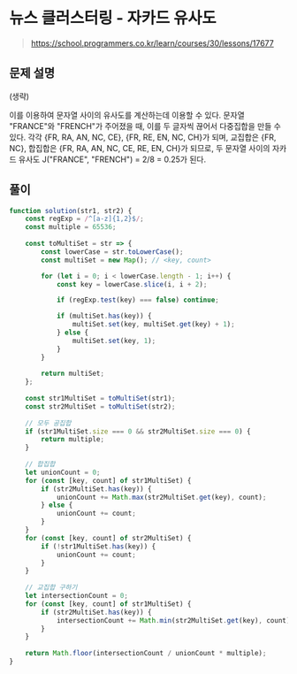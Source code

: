 # 뉴스 클러스터링 - 자카드 유사도
> https://school.programmers.co.kr/learn/courses/30/lessons/17677

## 문제 설명
(생략) 

이를 이용하여 문자열 사이의 유사도를 계산하는데 이용할 수 있다. 문자열 "FRANCE"와 "FRENCH"가 주어졌을 때, 이를 두 글자씩 끊어서 다중집합을 만들 수 있다. 각각 {FR, RA, AN, NC, CE}, {FR, RE, EN, NC, CH}가 되며, 교집합은 {FR, NC}, 합집합은 {FR, RA, AN, NC, CE, RE, EN, CH}가 되므로, 두 문자열 사이의 자카드 유사도 J("FRANCE", "FRENCH") = 2/8 = 0.25가 된다.

## 풀이 
```js
function solution(str1, str2) {
    const regExp = /^[a-z]{1,2}$/;
    const multiple = 65536;
    
    const toMultiSet = str => {
        const lowerCase = str.toLowerCase();
        const multiSet = new Map(); // <key, count>

        for (let i = 0; i < lowerCase.length - 1; i++) {
            const key = lowerCase.slice(i, i + 2);

            if (regExp.test(key) === false) continue;

            if (multiSet.has(key)) {
                multiSet.set(key, multiSet.get(key) + 1);
            } else {
                multiSet.set(key, 1);
            }
        }
        
        return multiSet;
    };
    
    const str1MultiSet = toMultiSet(str1);
    const str2MultiSet = toMultiSet(str2);
    
    // 모두 공집합
    if (str1MultiSet.size === 0 && str2MultiSet.size === 0) {
        return multiple;
    }
    
    // 합집합
    let unionCount = 0;
    for (const [key, count] of str1MultiSet) {
        if (str2MultiSet.has(key)) {
            unionCount += Math.max(str2MultiSet.get(key), count);
        } else {
            unionCount += count;
        }
    }
    for (const [key, count] of str2MultiSet) {
        if (!str1MultiSet.has(key)) {
            unionCount += count;
        }
    }
    
    // 교집합 구하기
    let intersectionCount = 0;
    for (const [key, count] of str1MultiSet) {
        if (str2MultiSet.has(key)) {
            intersectionCount += Math.min(str2MultiSet.get(key), count);
        }
    }
    
    return Math.floor(intersectionCount / unionCount * multiple);
}
```

